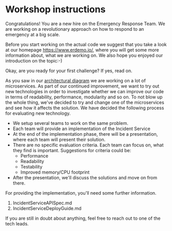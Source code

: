 # Workshop instructions

Congratulations! You are a new hire on the Emergency Response Team. We are working on a revolutionary approach on how to respond to an emergency at a big scale.

Before you start working on the actual code we suggest that you take a look at our homepage https://www.erdemo.io/, where you will get some more information about, what we are working on. We also hope you enjoyed our introduction on the topic:-)

Okay, are you ready for your first challenge? If yes, read on.

As you saw in our [architectural diagram](https://www.erdemo.io/architecture/) we are working on a lot of microservices. As part of our continued improvement, we want to try out new technologies in order to investigate whether we can improve our code in terms of readability, performance, modularity and so on. To not blow up the whole thing, we've decided to try and change one of the microservices and see how it affects the solution. We have decided the following process for evaluating new technology.
* We setup several teams to work on the same problem.
* Each team will provide an implementation of the Incident Service
* At the end of the implementation phase, there will be a presentation, where each team will present their solution.
* There are no specific evaluation criteria. Each team can focus on, what they find is important. Suggestions for criteria could be:
  * Performance
  * Readability
  * Testability
  * Improved memory/CPU footprint
* After the presentation, we'll discuss the solutions and move on from there.

For providing the implementation, you'll need some further information.
1. IncidentServiceAPISpec.md
2. IncidentServiceDeployGuide.md

If you are still in doubt about anything, feel free to reach out to one of the tech leads.
